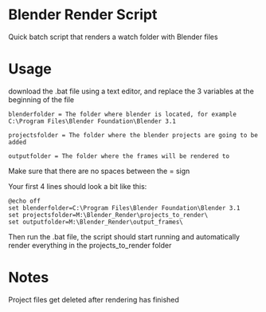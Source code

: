 # Blender Render Script
Quick batch script that renders a watch folder with Blender files

# Usage
download the .bat file using a text editor, and replace the 3 variables at the beginning of the file

```
blenderfolder = The folder where blender is located, for example C:\Program Files\Blender Foundation\Blender 3.1

projectsfolder = The folder where the blender projects are going to be added

outputfolder = The folder where the frames will be rendered to
```

Make sure that there are no spaces between the = sign

Your first 4 lines should look a bit like this:

```
@echo off
set blenderfolder=C:\Program Files\Blender Foundation\Blender 3.1
set projectsfolder=M:\Blender_Render\projects_to_render\
set outputfolder=M:\Blender_Render\output_frames\
```

Then run the .bat file, the script should start running and automatically render everything in the projects_to_render folder

# Notes
Project files get deleted after rendering has finished
